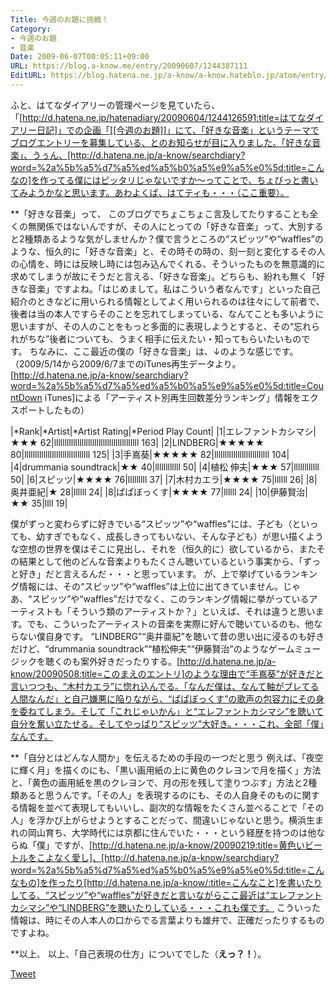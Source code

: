 ```yaml
---
Title: 今週のお題に挑戦！
Category:
- 今週のお題
- 音楽
Date: 2009-06-07T00:05:11+09:00
URL: https://blog.a-know.me/entry/20090607/1244387111
EditURL: https://blog.hatena.ne.jp/a-know/a-know.hateblo.jp/atom/entry/12921228815727980046
---
```



ふと、はてなダイアリーの管理ページを見ていたら、「[http://d.hatena.ne.jp/hatenadiary/20090604/1244126591:title=はてなダイアリー日記]」での企画「[[今週のお題]]」にて、「好きな音楽」というテーマでブログエントリーを募集している、とのお知らせが目に入りました。「好きな音楽」、うぅん、[http://d.hatena.ne.jp/a-know/searchdiary?word=%2a%5b%a5%d7%a5%ed%a5%b0%a5%e9%a5%e0%5d:title=こんなの]を作ってる僕にはピッタリじゃないですか〜ってことで、ちょびっと書いてみようかなと思います。あわよくば、はてティも・・・（ここ重要）。


**「好きな音楽」って、
このブログでちょこちょこ言及してたりすることも全くの無関係ではないんですが、その人にとっての「好きな音楽」って、大別すると2種類あるような気がしませんか？僕で言うところの“スピッツ”や“waffles”のような、恒久的に「好きな音楽」と、その時その時の、刻一刻と変化するその人の心情を、時には反映し時には包み込んでくれる、そういったものを無意識的に求めてしまうが故にそうだと言える、「好きな音楽」。どちらも、紛れも無く「好きな音楽」ですよね。「はじめまして。私はこういう者なんです」といった自己紹介のときなどに用いられる情報としてよく用いられるのは往々にして前者で、後者は当の本人ですらそのことを忘れてしまっている、なんてことも多いように思いますが、その人のことをもっと多面的に表現しようとすると、その“忘れられがちな”後者についても、うまく相手に伝えたい・知ってもらいたいものです。
ちなみに、ここ最近の僕の「好きな音楽」は、↓のような感じです。（2009/5/14から2009/6/7までのiTunes再生データより。[http://d.hatena.ne.jp/a-know/searchdiary?word=%2a%5b%a5%d7%a5%ed%a5%b0%a5%e9%a5%e0%5d:title=CountDown iTunes]による「アーティスト別再生回数差分ランキング」情報をエクスポートしたもの）


|*Rank|*Artist|*Artist Rating|*Period Play Count|
|1|エレファントカシマシ|★★★ 62|llllllllllllllllllllllllllllllllllllllll 163|
|2|LINDBERG|★★★★★ 80|lllllllllllllllllllllllllllllll 125|
|3|手嶌葵|★★★★★ 82|llllllllllllllllllllllllll 104|
|4|drummania soundtrack|★★ 40|llllllllllll 50|
|4|植松 伸夫|★★★ 57|llllllllllll 50|
|6|スピッツ|★★★★ 76|lllllllll 37|
|7|木村カエラ|★★★★ 75|llllll 26|
|8|奥井亜紀|★ 28|llllll 24|
|8|ぱぱぼっくす|★★★★ 77|llllll 24|
|10|伊藤賢治|★★ 35|llll 19|


僕がずっと変わらずに好きでいる“スピッツ”や“waffles”には、子ども（といっても、幼すぎでもなく、成長しきってもいない、そんな子ども）が思い描くような空想の世界を僕はそこに見出し、それを（恒久的に）欲しているから、またその結果として他のどんな音楽よりもたくさん聴いているという事実から、「ずっと好き」だと言えるんだ・・・と思っています。
が、上で挙げているランキング情報には、その“スピッツ”や“waffles”は上位に出てきていません。じゃあ、“スピッツ”や“waffles”だけでなく、このランキング情報に挙がっているアーティストも「そういう類のアーティストか？」といえば、それは違うと思います。でも、こういったアーティストの音楽を実際に好んで聴いているのも、他ならない僕自身です。
“LINDBERG”“奥井亜紀”を聴いて昔の思い出に浸るのも好きだけど、“drummania soundtrack”“植松伸夫”“伊藤賢治”のようなゲームミュージックを聴くのも案外好きだったりする。[http://d.hatena.ne.jp/a-know/20090508:title=このまえのエントリ]のような理由で“手嶌葵”が好きだと言いつつも、“木村カエラ”に惚れ込んでる。「なんだ僕は、なんて軸がブレてる人間なんだ」と自己嫌悪に陥りながら、“ぱぱぼっくす”の歌声の包容力にその身を委ねてしまう。そして「これじゃいかん」と“エレファントカシマシ”を聴いて自分を奮い立たせる。そしてやっぱり“スピッツ”大好き。・・・これ、全部「僕」なんです。


**「自分とはどんな人間か」を伝えるための手段の一つだと思う
例えば、「夜空に輝く月」を描くのにも、「黒い画用紙の上に黄色のクレヨンで月を描く」方法と、「黄色の画用紙を黒のクレヨンで、月の形を残して塗りつぶす」方法と2種類あると思うんです。「その人」を表現するのにも、その人自身そのものに関する情報を並べて表現してもいいし、副次的な情報をたくさん並べることで「その人」を浮かび上がらせようとすることだって、間違いじゃないと思う。横浜生まれの岡山育ち、大学時代には京都に住んでいた・・・という経歴を持つのは他ならぬ「僕」ですが、[http://d.hatena.ne.jp/a-know/20090219:title=黄色いビートルをこよなく愛し]、[http://d.hatena.ne.jp/a-know/searchdiary?word=%2a%5b%a5%d7%a5%ed%a5%b0%a5%e9%a5%e0%5d:title=こんなもの]を作ったり[http://d.hatena.ne.jp/a-know/:title=こんなこと]を書いたりしてる、“スピッツ”や“waffles”が好きだと言いながらここ最近は“エレファントカシマシ”や“LINDBERG”を聴いたりしている・・・これも僕です。
こういった情報は、時にその人本人の口からでる言葉よりも雄弁で、正確だったりするものですよね。


**以上、
以上、「自己表現の仕方」についてでした（<span style="font-weight:bold;">えっ？！</span>）。


<a href="http://twitter.com/share" class="twitter-share-button" data-count="horizontal" data-via="a_know" data-related="CDiT_info" data-lang="ja">Tweet</a><script type="text/javascript" src="http://platform.twitter.com/widgets.js"></script>

　
